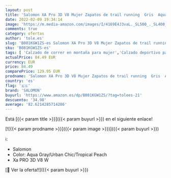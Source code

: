 ```yaml
---
layout: post
title: 'Salomon XA Pro 3D V8 Mujer Zapatos de trail running  Gris  Aqua Gray/Urban Chic/Tropical Peach   45 ⅓ EU'
date: 2022-02-09 19:34:14
image: 'https://m.media-amazon.com/images/I/4169E4J3vaL._SL500_._SL400_.jpg'
comments: true
category: ofertas
author: 'tole.es'
slug: 'B081KGW1ZS-es Salomon XA Pro 3D V8 Mujer Zapatos de trail running Gris...'
sku: 'B081KGW1ZS-es'
tags: [ 'Calzado de correr en montaña para mujer','Calzado deportivo para mujer','Calzados de running para mujer','Zapatillas y calzado deportivo para mujer','Zapatos','Zapatos para mujer','Zapatos y complementos','salomon','zapatos', ]
actualPrice: 84.49 EUR
currency: EUR
price: 84.49
comparePrice: 129.95 EUR
prodname: 'Salomon XA Pro 3D V8 Mujer Zapatos de trail running  Gris  Aqua Gray/Urban Chic/Tropical Peach   45 ⅓ EU'
country: 'es'
flag: '🇪🇸'
brand: 'SALOMON'
buyurl: 'https://www.amazon.es/dp/B081KGW1ZS/?tag=tolees-21'
descuento: '34.98'
average: '82.6214285714286'
---
```


Está [{{< param title >}}]({{< param buyurl >}}) en el siguiente enlace!

[![{{< param prodname >}}]({{< param image >}})]({{< param buyurl >}})

ℹ️:

- Salomon
- Color: Aqua Gray/Urban Chic/Tropical Peach
- Xa PRO 3D V8 W

[🛒 Ver la oferta!!]({{< param buyurl >}})
